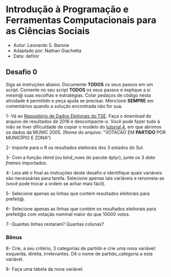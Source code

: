 # Introdução à Programação e Ferramentas Computacionais para as Ciências Sociais

- Autor: Leonardo S. Barone
- Adaptado por: Nathan Giachetta
- Data: definir

## Desafio 0

Siga as instruções abaixo. Documente __TODOS__ os seus passos em um script. Comente no seu script __TODOS__ os seus passos e explique a si mesm@ suas escolhas e estratégias. Colar pedaços de código nesta atividade é permitido e peça ajuda se precisar. Mencione __SEMPRE__ em comentários quando a solução encontrada não for sua.

1- Vá ao [Repositório de Dados Eleitorais do TSE](http://www.tse.jus.br/eleitor-e-eleicoes/estatisticas/repositorio-de-dados-eleitorais-1/repositorio-de-dados-eleitorais). Faça o download do arquivo de resultados de 2016 e descompacte-o. Você pode fazer tudo à mão se tiver dificuldade de copiar o modelo do [tutorial 4](https://github.com/ngiachetta/FLS6397/blob/master/tutorials/tutorial4.Rmd), em que abrimos os dados da MUNIC 2005. (Nome do arquivo: "VOTACAO EM __PARTIDO__ POR MUNICÍPIO E ZONA")

2- Importe para o R os resultados eleitorais dos 3 estados do Sul.

3- Com a função _rbind_ (ou bind_rows do pacote dplyr), junte os 3 _data frames_ importados.

4- Leia até o final as instruções deste desafio e identifique quais variáveis são necessárias para tarefa. Selecione apenas tais variáveis e renomeia-as (você pode trocar a ordem se achar mais fácil).

5- Selecione apenas as linhas que contém resultados eleitorais para prefeit@.

6- Selecione apenas as linhas que contém os resultados eleitorais para prefeit@s com votação nominal maior do que 10000 votos.

7- Quantas linhas restaram? Quantas colunas? 

### Bônus

8- Crie, a seu critério, 3 categorias de partido e crie uma nova variável: esquerda, direita, irrelevantes. Dê o nome de partido\_categoria a esta variável.

8- Faça uma tabela da nova variável.
